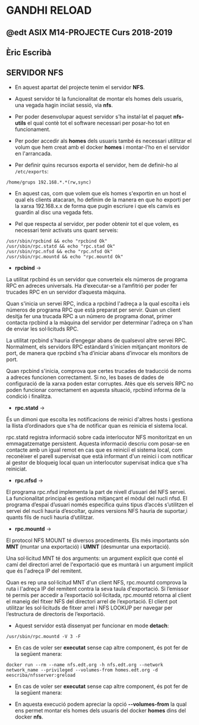 # GANDHI RELOAD
## @edt ASIX M14-PROJECTE Curs 2018-2019
## Èric Escribà

## SERVIDOR NFS

* En aquest apartat del projecte tenim el servidor **NFS**. 

* Aquest servidor té la funcionalitat de montar els homes dels usuaris, una vegada hagin inciiat sessió, via **nfs**. 

* Per poder desenvolupar aquest servidor s'ha instal·lat el paquet **nfs-utils** el qual contè tot el software necessari per posar-ho tot en funcionament.

* Per poder accedir als **homes** dels usuaris també és necessari utilitzar el volum que hem creat amb el docker **homes** i montar-l'ho en el servidor en l'arrancada.

* Per definir quins recursos exporta el servidor, hem de definir-ho al `/etc/exports`:

```
/home/grups 192.168.*.*(rw,sync)
```

* En aquest cas, com que volem que els homes s'exportin en un host el qual els clients atacaran, ho definim de la manera en que ho exporti per la xarxa 192.168.x.x de forma
que pugin escriure i que els canvis es guardin al disc una vegada fets. 

* Pel que respecta al servidor, per poder obtenir tot el que volem, es necessari tenir activats uns quant serveis:

```
/usr/sbin/rpcbind && echo "rpcbind Ok"
/usr/sbin/rpc.statd && echo "rpc.stad Ok"
/usr/sbin/rpc.nfsd && echo "rpc.nfsd Ok"
/usr/sbin/rpc.mountd && echo "rpc.mountd Ok"
```

* **rpcbind** -> 

La utilitat rpcbind és un servidor que converteix els números de programa RPC en adreces universals. Ha d’executar-se a l’amfitrió per poder fer trucades RPC en un servidor d’aquesta màquina.

Quan s'inicia un servei RPC, indica a rpcbind l'adreça a la qual escolta i els números de programa RPC que està preparat per servir. Quan un client desitja fer una trucada RPC a un número de programa donat, primer contacta rpcbind a la màquina del servidor per determinar l'adreça on s'han de enviar les sol·licituds RPC.

La utilitat rpcbind s'hauria d’engegar abans de qualsevol altre servei RPC. Normalment, els servidors RPC estàndard s’inicien mitjançant monitors de port, de manera que rpcbind s’ha d’iniciar abans d’invocar els monitors de port.

Quan rpcbind s'inicia, comprova que certes trucades de traducció de noms a adreces funcionen correctament. Si no, les bases de dades de configuració de la xarxa poden estar corruptes. Atès que els serveis RPC no poden funcionar correctament en aquesta situació, rpcbind informa de la condició i finalitza.

* **rpc.statd** -> 

És un dimoni que escolta les notificacions de reinici d'altres hosts i gestiona la llista d’ordinadors que s’ha de notificar quan es reinicia el sistema local.

rpc.statd registra informació sobre cada interlocutor NFS monitoritzat en un emmagatzematge persistent. Aquesta informació descriu com posar-se en contacte amb un igual remot en cas que es reiniciï el sistema local, com reconèixer el parell supervisat que està informant d'un reinici i com notificar al gestor de bloqueig local quan un interlocutor supervisat indica que s'ha reiniciat.

* **rpc.nfsd** ->

El programa rpc.nfsd implementa la part de nivell d’usuari del NFS  servei. La funcionalitat principal es gestiona mitjançant el mòdul del nucli nfsd.
El programa d’espai d’usuari només especifica quins tipus d’accés s’utilitzen el servei del nucli hauria d’escoltar, quines versions NFS hauria de suportar,i quants fils de nucli hauria d’utilitzar.

* **rpc.mountd** ->

El protocol NFS MOUNT té diversos procediments. Els més importants són **MNT** (muntar una exportació) i **UMNT** (desmuntar una exportació).

Una sol·licitud MNT té dos arguments: un argument explícit que conté el camí del directori arrel de l'exportació que es muntarà i un argument implícit que és l'adreça IP del remitent.

Quan es rep una sol·licitud MNT d'un client NFS, rpc.mountd comprova la ruta i l'adreça IP del remitent contra la seva taula d'exportació. Si l’emissor té permís per accedir a l’exportació sol·licitada, rpc.mountd retorna al client el maneig del fitxer NFS del directori arrel de l’exportació. El client pot utilitzar les sol·licituds de fitxer arrel i NFS LOOKUP per navegar per l’estructura de directoris de l’exportació.


* Aquest servidor està dissenyat per funcionar en mode **detach**:

```
/usr/sbin/rpc.mountd -V 3 -F
```


* En cas de voler ser **executat** sense cap altre component, és pot fer de la següent manera:


```
docker run --rm --name nfs.edt.org -h nfs.edt.org --network network_name --privileged --volumes-from homes.edt.org -d eescriba/nfsserver:greload 
```

* En cas de voler ser **executat** sense cap altre component, és pot fer de la següent manera:


* En aquesta execució podem apreciar la opció **--volumes-from** la qual ens permet montar els homes dels usuaris del docker **homes** dins del docker **nfs**.



